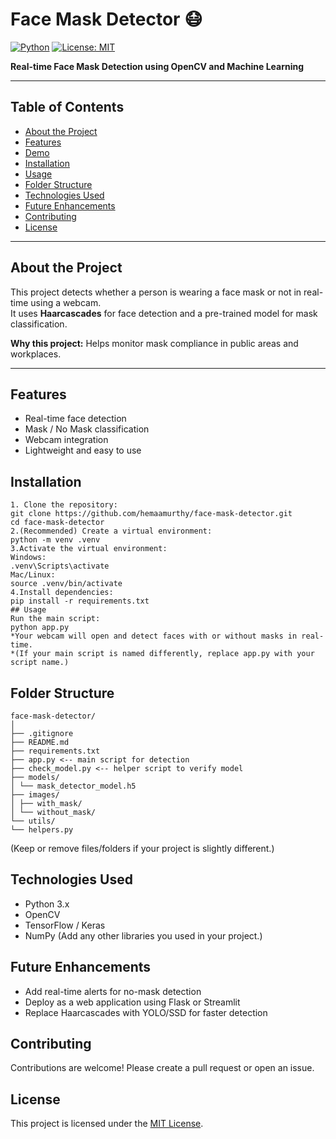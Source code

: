 # Face Mask Detector 😷

[![Python](https://img.shields.io/badge/Python-3.12-blue)](https://www.python.org/)
[![License: MIT](https://img.shields.io/badge/License-MIT-green)](https://opensource.org/licenses/MIT)

**Real-time Face Mask Detection using OpenCV and Machine Learning**

---

## Table of Contents
- [About the Project](#about-the-project)
- [Features](#features)
- [Demo](#demo)
- [Installation](#installation)
- [Usage](#usage)
- [Folder Structure](#folder-structure)
- [Technologies Used](#technologies-used)
- [Future Enhancements](#future-enhancements)
- [Contributing](#contributing)
- [License](#license)

---

## About the Project
This project detects whether a person is wearing a face mask or not in real-time using a webcam.  
It uses **Haarcascades** for face detection and a pre-trained model for mask classification.  

**Why this project:** Helps monitor mask compliance in public areas and workplaces.

---

## Features
- Real-time face detection  
- Mask / No Mask classification  
- Webcam integration  
- Lightweight and easy to use  


## Installation
```
1. Clone the repository:  
git clone https://github.com/hemaamurthy/face-mask-detector.git
cd face-mask-detector
2.(Recommended) Create a virtual environment:
python -m venv .venv
3.Activate the virtual environment:
Windows:
.venv\Scripts\activate
Mac/Linux:
source .venv/bin/activate
4.Install dependencies:
pip install -r requirements.txt
## Usage
Run the main script:
python app.py
*Your webcam will open and detect faces with or without masks in real-time.
*(If your main script is named differently, replace app.py with your script name.)
```
## Folder Structure
```
face-mask-detector/
│
├── .gitignore
├── README.md
├── requirements.txt
├── app.py <-- main script for detection
├── check_model.py <-- helper script to verify model
├── models/
│ └── mask_detector_model.h5
├── images/
│ ├── with_mask/
│ └── without_mask/
└── utils/
└── helpers.py
 ```
 (Keep or remove files/folders if your project is slightly different.)
## Technologies Used
* Python 3.x
* OpenCV
* TensorFlow / Keras
* NumPy
  (Add any other libraries you used in your project.)
## Future Enhancements
* Add real-time alerts for no-mask detection
* Deploy as a web application using Flask or Streamlit
* Replace Haarcascades with YOLO/SSD for faster detection
## Contributing 
 Contributions are welcome! Please create a pull request or open an issue.
## License
This project is licensed under the [MIT License](LICENSE).


